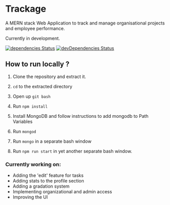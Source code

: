# Trackage
A MERN stack Web Application to track and manage organisational projects and employee performance.

Currently in development.

[![dependencies Status](https://david-dm.org/Satyr09/Trackage/status.svg)](https://david-dm.org/Satyr09/Trackage)
[![devDependencies Status](https://david-dm.org/Satyr09/Trackage/dev-status.svg)](https://david-dm.org/Satyr09/Trackage?type=dev)

## How to run locally ?

1. Clone the repository and extract it.

2. `cd` to the extracted directory

3. Open up `git bash`

4. Run `npm install`

5. Install MongoDB and follow instructions to add mongodb to Path Variables

6. Run `mongod`

7. Run `mongo` in a separate bash window

8. Run `npm run start` in yet another separate bash window.


### Currently working on:

* Adding the 'edit' feature for tasks
* Adding stats to the profile section
* Adding a gradation system
* Implementing organizational and admin access
* Improving the UI



